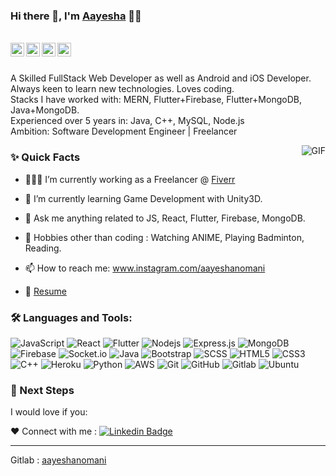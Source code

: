 ### Hi there 👋, I'm [Aayesha](https://github.com/aayeshanomani) 👨‍💻

<br/>

<a href="https://www.linkedin.com/in/aayesha-nomani-09031016b/">
  <img align="left" alt="Aman's Linkedin" width="22px" src="https://cdn.jsdelivr.net/npm/simple-icons@v3/icons/linkedin.svg" />
</a>

<a href="https://t.me/AayeshaNomani">
  <img align="left" alt="Aman's Telegram" width="22px" src="https://cdn.jsdelivr.net/npm/simple-icons@v3/icons/telegram.svg" />
</a>

<a href="https://twitter.com/NomaniAayesha">
  <img align="left" alt="Aman Ansari | Twitter" width="22px" src="https://cdn.jsdelivr.net/npm/simple-icons@v3/icons/twitter.svg" />
</a>

<a href="mailto:aayeshanomani@gmail.com">
  <img align="left" alt="Aman's Email" width="22px" src="https://cdn.jsdelivr.net/npm/simple-icons@v3/icons/gmail.svg" />
</a>


<br />

<br/>

<p>
A Skilled FullStack Web Developer as well as Android and iOS Developer.
<br/>
Always keen to learn new technologies. Loves coding.
<br/>
Stacks I have worked with: MERN, Flutter+Firebase, Flutter+MongoDB, Java+MongoDB.
<br/>  
Experienced over 5 years in: Java, C++, MySQL, Node.js
<br/>
Ambition: Software Development Engineer | Freelancer
</p>


  <img align="right" alt="GIF" src="https://media.giphy.com/media/MC6eSuC3yypCU/giphy.gif" />
  
### ✨ Quick Facts

- 👨🏽‍💻 I’m currently working as a Freelancer @ [Fiverr](https://fiverr.com/aayeshanomani)
- 🌱 I’m currently learning Game Development with Unity3D.

- 💬 Ask me anything related to JS, React, Flutter, Firebase, MongoDB.

- 🎿 Hobbies other than coding : Watching ANIME, Playing Badminton, Reading.
- 📫 How to reach me: www.instagram.com/aayeshanomani
- 📝 [Resume](https://drive.google.com/file/d/1GJ0QEOrXZkEco4KFAfpHfuGlGuJ2C3Gi/view?usp=sharing)

### 🛠️ Languages and Tools:

![JavaScript](https://img.shields.io/badge/-JavaScript-black?style=flat-square&logo=javascript)
![React](https://img.shields.io/badge/-React-black?style=flat-square&logo=react)
![Flutter](https://img.shields.io/badge/-Flutter-black?style=flat-square&logo=flutter)
![Nodejs](https://img.shields.io/badge/-Nodejs-black?style=flat-square&logo=Node.js)
![Express.js](https://img.shields.io/badge/-Express-black?style=flat-square&logo=expressjs)
![MongoDB](https://img.shields.io/badge/-MongoDB-black?style=flat-square&logo=mongodb)
![Firebase](https://img.shields.io/badge/-Firebase-black?style=flat-square&logo=Firebase)
![Socket.io](https://img.shields.io/badge/-Socket-black?style=flat-square&logo=socket.io)
![Java](https://img.shields.io/badge/-Java-black?style=flat-square&logo=java)
![Bootstrap](https://img.shields.io/badge/-Bootstrap-black?style=flat-square&logo=bootstrap)
![SCSS](https://img.shields.io/badge/-SCSS-black?style=flat-square&logo=SASS)
![HTML5](https://img.shields.io/badge/-HTML5-black?style=flat-square&logo=html5&logoColor=white)
![CSS3](https://img.shields.io/badge/-CSS3-black?style=flat-square&logo=css3)
![C++](https://img.shields.io/badge/-C++-black?style=flat-square&logo=c)
![Heroku](https://img.shields.io/badge/-Heroku-black?style=flat-square&logo=heroku)
![Python](https://img.shields.io/badge/-Python-black?style=flat-square&logo=python)
![AWS](https://img.shields.io/badge/-AWS-black?style=flat-square&logo=aws)
![Git](https://img.shields.io/badge/-Git-black?style=flat-square&logo=git)
![GitHub](https://img.shields.io/badge/-GitHub-black?style=flat-square&logo=github)
![Gitlab](https://img.shields.io/badge/-Gitlab-black?style=flat-square&logo=gitlab)
![Ubuntu](https://img.shields.io/badge/-Ubuntu-black?style=flat-square&logo=ubuntu)



### 👣 Next Steps

I would love if you: 

<!--
❤️ Offer work : Send the offer on [![Linkedin Badge](https://img.shields.io/badge/-Aayesha-Nomani-blue?style=flat-square&logo=Linkedin&logoColor=white&link=https://www.linkedin.com/in/aayesha-nomani-09031016b/)](https://www.linkedin.com/in/aayesha-nomani-09031016b/)
or [![Gmail Badge](https://img.shields.io/badge/-aayeshanomani@gmail.com?style=flat-square&logo=Gmail&logoColor=white&link=mailto:aayeshanomanig001@gmail.com)](mailto:aayeshanomani@gmail.com)
or [![Fiverr Badge](https://img.shields.io/badge/-Aayesha-Nomani?style=flat-square&logo=Fiverr&logoColor=white&link=https://fiverr.com/aayeshanomani)](https://fiverr.com/aayeshanomani)
-->

<!--❤️ Follow : You can follow me here on [![GitHub followers](https://img.shields.io/github/followers/aayeshanomani?label=Follow&style=social)](https://github.com/aayeshanomani/?tab=follow) and [![Twitter Badge](https://img.shields.io/badge/-@NomaniAayesha?style=flat-square&labelColor=1ca0f1&logo=twitter&logoColor=white&link=https://twitter.com/NomaniAayesha)](https://twitter.com/NomaniAayesha)
-->

❤️ Connect with me : [![Linkedin Badge](https://img.shields.io/badge/-Aayesha-Nomani-blue?style=flat-square&logo=Linkedin&logoColor=white&link=https://www.linkedin.com/in/aayesha-nomani-09031016b/)](https://www.linkedin.com/in/aayesha-nomani-09031016b/)


----------------------------------------------------------
Gitlab : [aayeshanomani](https://gitlab.com/aayeshanomani)

